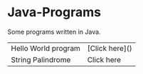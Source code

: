 # Java-Programs
Some programs written in Java.

<table>
    <tr>
        <td> Hello World program  </td>
        <td> [Click here]()</td> 
    </tr>
    <tr>
        <td>String Palindrome</td>
        <td>Click here </td>
    </tr>
</table>
